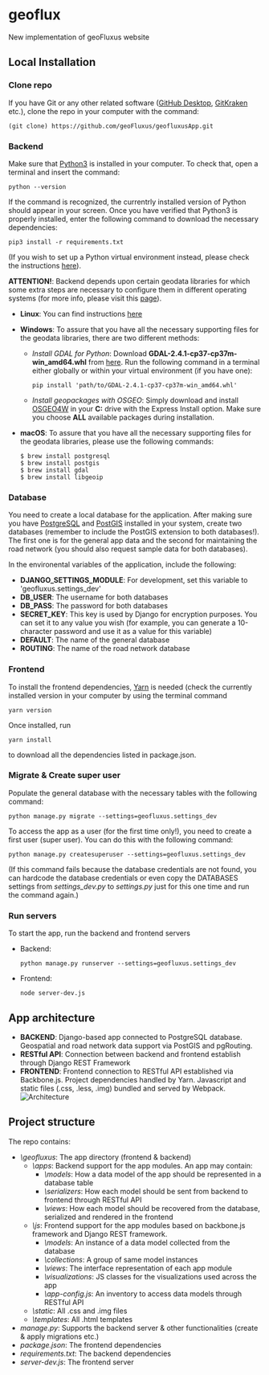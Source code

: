 # geoflux
New implementation of geoFluxus website

## Local Installation
### Clone repo
If you have Git or any other related software ([GitHub Desktop](https://desktop.github.com/), [GitKraken](https://www.gitkraken.com/) etc.), clone the repo in your computer with the command:

```(git clone) https://github.com/geoFluxus/geofluxusApp.git```

### Backend 
Make sure that [Python3](https://www.python.org/downloads/) is installed in your computer. To check that, open a terminal and insert the command:

```python --version```

If the command is recognized, the currentrly installed version of Python should appear in your screen. Once you have verified that Python3 is properly installed, enter the following command to download the necessary dependencies:

```pip3 install -r requirements.txt```

(If you wish to set up a Python virtual environment instead, please check the instructions [here](https://docs.python.org/3/tutorial/venv.html)).

**ATTENTION!**: Backend depends upon certain geodata libraries for which some extra steps are necessary to configure them in different operating systems (for more info, please visit this [page](https://docs.djangoproject.com/en/3.0/ref/contrib/gis/install/)).

- **Linux**: You can find instructions [here](https://docs.djangoproject.com/en/3.0/ref/contrib/gis/install/)
- **Windows**: To assure that you have all the necessary supporting files for the geodata libraries, 
  there are two different methods:
  - *Install GDAL for Python*: Download **GDAL-2.4.1-cp37-cp37m-win_amd64.whl** from [here](https://www.lfd.uci.edu/~gohlke/pythonlibs/).
    Run the following command in a terminal either globally or within your virtual environment (if you have one):
    ```
    pip install 'path/to/GDAL-2.4.1-cp37-cp37m-win_amd64.whl'
    ```
  - *Install geopackages with OSGEO*: Simply download and install [OSGEO4W](https://trac.osgeo.org/osgeo4w/) in your **C:** drive
    with the Express Install option. Make sure you choose **ALL** available packages during installation.

- **macOS**: To assure that you have all the necessary supporting files for the geodata libraries, please use the following commands:
  ```
  $ brew install postgresql
  $ brew install postgis
  $ brew install gdal
  $ brew install libgeoip
  ```
  
### Database
You need to create a local database for the application. After making sure you have [PostgreSQL](https://www.postgresql.org/) and 
[PostGIS](https://postgis.net/) installed in your system, create two databases (remember to include the PostGIS extension
to both databases!). The first one is for the general app data and the second for maintaining the road network (you should also request sample
data for both databases).

In the environental variables of the application, include the following:
- **DJANGO_SETTINGS_MODULE**: For development, set this variable to 'geofluxus.settings_dev'
- **DB_USER**: The username for both databases
- **DB_PASS**: The password for both databases
- **SECRET_KEY**: This key is used by Django for encryption purposes. You can set it to any value you wish 
  (for example, you can generate a 10-character password and use it as a value for this variable)
- **DEFAULT**: The name of the general database
- **ROUTING**: The name of the road network database

### Frontend
To install the frontend dependencies, [Yarn](https://classic.yarnpkg.com/en/docs/install/#windows-stable) is needed (check the currently installed version in your computer by using the terminal command

```yarn version```

Once installed, run

```yarn install``` 

to download all the dependencies listed in package.json.
  
### Migrate & Create super user
Populate the general database with the necessary tables with the following command:
```
python manage.py migrate --settings=geofluxus.settings_dev
```
To access the app as a user (for the first time only!), you need to create a first user (super user). You can do this with the following command:
```
python manage.py createsuperuser --settings=geofluxus.settings_dev
```
(If this command fails because the database credentials are not found, you can hardcode the database credentials or even 
copy the DATABASES settings from *settings_dev.py* to *settings.py*
just for this one time and run the command again.)

### Run servers
To start the app, run the backend and frontend servers
- Backend: 
  ```
  python manage.py runserver --settings=geofluxus.settings_dev
  ```
- Frontend: 
  ```
  node server-dev.js
  ```

## App architecture
- **BACKEND**: Django-based app connected to PostgreSQL database. Geospatial and road network data support via PostGIS and pgRouting.
- **RESTful API**: Connection between backend and frontend establish through Django REST Framework
- **FRONTEND**: Frontend connection to RESTful API established via Backbone.js. Project dependencies handled by Yarn. Javascript and static files (.css, .less, .img) bundled and served by Webpack.
![Architecture](./geofluxus/static/img/architecture.png)

## Project structure
The repo contains:
- *\geofluxus*: The app directory (frontend & backend)
  - *\apps*: Backend support for the app modules. An app may contain:
    - *\models*: How a data model of the app should be represented in a database table
    - *\serializers*: How each model should be sent from backend to frontend through RESTful API
    - *\views*: How each model should be recovered from the database, serialized and rendered in the frontend
  - *\js*: Frontend support for the app modules based on backbone.js framework and Django REST framework.
    - *\models*: An instance of a data model collected from the database
    - *\collections*: A group of same model instances
    - *\views*: The interface representation of each app module
    - *\visualizations*: JS classes for the visualizations used across the app
    - *\app-config.js*: An inventory to access data models through RESTful API
  - *\static*: All .css and .img files
  - *\templates*: All .html templates
- *manage.py*: Supports the backend server & other functionalities (create & apply migrations etc.)
- *package.json*: The frontend dependencies
- *requirements.txt*: The backend dependencies
- *server-dev.js*: The frontend server
